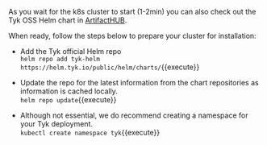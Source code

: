 As you wait for the k8s cluster to start (1-2min) you can also check out the Tyk OSS Helm chart in [ArtifactHUB](https://artifacthub.io/packages/helm/tyk-helm/tyk-headless "ArtifactHUB Tyk OSS Gateway").  

When ready, follow the steps below to prepare your cluster for installation:  

*  Add the Tyk official Helm repo  
`helm repo add tyk-helm https://helm.tyk.io/public/helm/charts/`{{execute}}

*  Update the repo for the latest information from the chart repositories as information is cached locally.  
`helm repo update`{{execute}}

*  Although not essential, we do recommend creating a namespace for your Tyk deployment.  
`kubectl create namespace tyk`{{execute}}
